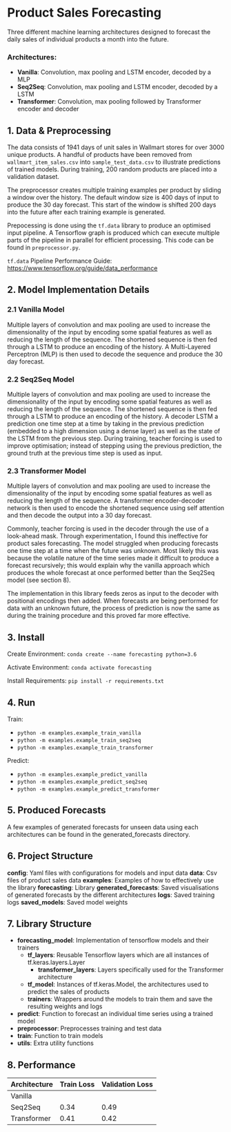 # Product Sales Forecasting

Three different machine learning architectures designed to forecast the daily sales of 
individual products a month into the future.

### Architectures:
- __Vanilla__: Convolution, max pooling and LSTM encoder, decoded by a MLP 
- __Seq2Seq__: Convolution, max pooling and LSTM encoder, decoded by a LSTM
- __Transformer__: Convolution, max pooling followed by Transformer encoder and decoder

## 1. Data & Preprocessing

The data consists of 1941 days of unit sales in Wallmart stores for over 3000 unique products. A handful
of products have been removed from `wallmart_item_sales.csv` into `sample_test_data.csv` to
illustrate predictions of trained models. During training, 200 random products are placed into a validation dataset.

The preprocessor creates multiple training examples per product by sliding a window over the history. The default
window size is 400 days of input to produce the 30 day forecast. This start of the window is shifted 200 days into the future
after each training example is generated. 

Prepocessing is done using the `tf.data` library to produce an optimised input 
pipeline. A Tensorflow graph is produced which can execute multiple parts of the 
pipeline in parallel for efficient processing. This code can be found in `preprocessor.py`.

`tf.data` Pipeline Performance Guide: https://www.tensorflow.org/guide/data_performance


## 2. Model Implementation Details

### 2.1 Vanilla Model

Multiple layers of convolution and max pooling are used to increase the dimensionality of the input 
by encoding some spatial features as well as reducing the length of the sequence. The shortened sequence
is then fed through a LSTM to produce an encoding of the history. A Multi-Layered Perceptron (MLP) is then used to decode
the sequence and produce the 30 day forecast.

### 2.2 Seq2Seq Model

Multiple layers of convolution and max pooling are used to increase the dimensionality of the input 
by encoding some spatial features as well as reducing the length of the sequence. The shortened sequence
is then fed through a LSTM to produce an encoding of the history. A decoder LSTM a prediction 
one time step at a time by taking in the previous prediction (embedded to a high dimension using a dense layer) as well
as the state of the LSTM from the previous step. During training, teacher forcing is used to improve optimisation;
instead of stepping using the previous prediction, the ground truth at the previous time step is used as input.

### 2.3 Transformer Model

Multiple layers of convolution and max pooling are used to increase the dimensionality of the input 
by encoding some spatial features as well as reducing the length of the sequence. A transformer encoder-decoder
network is then used to encode the shortened sequence using self attention and then decode the output into
a 30 day forecast. 

Commonly, teacher forcing is used in the decoder through the use of a look-ahead mask.
Through experimentation, I found this ineffective for product sales forecasting. 
The model struggled when producing forecasts one time step at a time when the future was unknown.
Most likely this was because the volatile nature of the time series made it difficult to produce a 
forecast recursively; this would explain why the vanilla approach which produces the whole forecast at once
performed better than the Seq2Seq model (see section 8). 

The implementation in this library feeds zeros as input to the decoder with positional
encodings then added. When forecasts are being performed for data with an unknown future,
the process of prediction is now the same as during the training procedure and this proved 
far more effective.

## 3. Install

Create Environment: `conda create --name forecasting python=3.6`

Activate Environment: `conda activate forecasting`

Install Requirements: `pip install -r requirements.txt`

## 4. Run

Train:
- `python -m examples.example_train_vanilla`
- `python -m examples.example_train_seq2seq`
- `python -m examples.example_train_transformer`

Predict:
- `python -m examples.example_predict_vanilla`
- `python -m examples.example_predict_seq2seq`
- `python -m examples.example_predict_transformer`

## 5. Produced Forecasts

A few examples of generated forecasts for unseen data using each architectures can be found in the generated_forecasts directory.

## 6. Project Structure

__config__: Yaml files with configurations for models and input data
__data__: Csv files of product sales data
__examples__: Examples of how to effectively use the library
__forecasting__: Library
__generated_forecasts__: Saved visualisations of generated forecasts by the different architectures
__logs__: Saved training logs
__saved_models__: Saved model weights

## 7. Library Structure

- __forecasting_model__: Implementation of tensorflow models and their trainers
    - __tf_layers__: Reusable Tensorflow layers which are all instances of tf.keras.layers.Layer
        - __transformer_layers__: Layers specifically used for the Transformer architecture
    - __tf_model__: Instances of tf.keras.Model, the architectures used to predict the sales of products 
    - __trainers__: Wrappers around the models to train them and save the resulting weights and logs
- __predict__:  Function to forecast an individual time series using a trained model
- __preprocessor__:  Preprocesses training and test data
- __train__: Function to train models
- __utils__:  Extra utility functions

## 8. Performance

| Architecture  | Train Loss  | Validation Loss  |
|---|---|---|
| Vanilla  |   |   |
| Seq2Seq  |  0.34 | 0.49  |
| Transformer  |  0.41 | 0.42  | 
